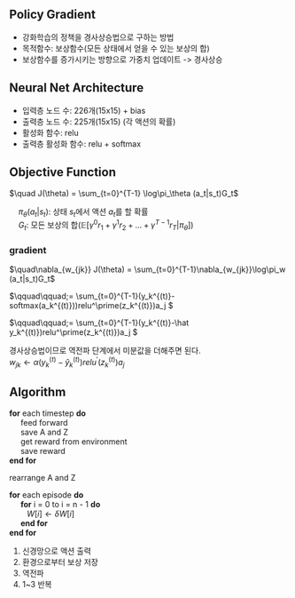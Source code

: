 ## Policy Gradient  
- 강화학습의 정책을 경사상승법으로 구하는 방법  
- 목적함수: 보상함수(모든 상태에서 얻을 수 있는 보상의 합)
- 보상함수를 증가시키는 방향으로 가중치 업데이트 -> 경사상승

## Neural Net Architecture  
- 입력층 노드 수: 226개(15x15) + bias  
- 출력층 노드 수: 225개(15x15) (각 액션의 확률)  
- 활성화 함수: relu  
- 출력층 활성화 함수: relu + softmax  

## Objective Function    
$\quad J(\theta) = \sum_{t=0}^{T-1} \log\pi_\theta (a_t|s_t)G_t$   
  
$\quad\pi_\theta(a_t|s_t)$: 상태 $s_t$에서 액션 $a_t$를 할 확률  
$\quad G_t$: 모든 보상의 합($\mathbb{E}[\gamma^0r_1+\gamma^1r_2+...+\gamma^{T-1}r_T|\pi_\theta]$)  
  
### gradient  
$\quad\nabla_{w_{jk}} J(\theta) = \sum_{t=0}^{T-1}\nabla_{w_{jk}}\log\pi_w (a_t|s_t)G_t$  
  
$\qquad\qquad\;= \sum_{t=0}^{T-1}(y_k^{(t)}-softmax(a_k^{(t)}))relu^\prime(z_k^{(t)})a_j $
  
$\qquad\qquad\;= \sum_{t=0}^{T-1}(y_k^{(t)}-\hat y_k^{(t)})relu^\prime(z_k^{(t)})a_j $  

경사상승법이므로 역전파 단계에서 미분값을 더해주면 된다.    
$w_{jk} \leftarrow \alpha (y_k^{(t)}-\hat y_k^{(t)})relu^\prime(z_k^{(t)})a_j$

## Algorithm

__for__ each timestep __do__  
$\quad$ feed forward  
$\quad$ save A and Z  
$\quad$ get reward from environment  
$\quad$ save reward  
__end for__  

rearrange A and Z

__for__ each episode __do__  
$\quad$ __for__ i = 0 to i = n - 1 __do__  
$\qquad W[i] \leftarrow  \delta W[i]$  
$\quad$ __end for__  
__end for__  

1. 신경망으로 액션 출력  
2. 환경으로부터 보상 저장  
3. 역전파    
4. 1~3 반복